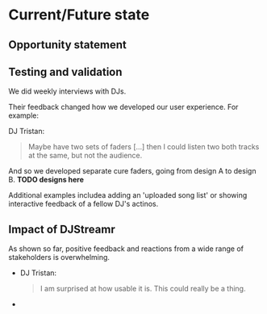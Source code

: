 # Current/Future state

## Opportunity statement

## Testing and validation

We did weekly interviews with DJs.

Their feedback changed how we developed our user experience. For example:

DJ Tristan:
> Maybe have two sets of faders [...] then I could listen two both tracks at the same, but not the audience.

And so we developed separate cure faders, going from design A to design B. **TODO designs here**

Additional examples includea adding an 'uploaded song list' or showing interactive feedback of a fellow DJ's actinos.

## Impact of DJStreamr
As shown so far, positive feedback and reactions from a wide range of stakeholders is overwhelming.

- DJ Tristan:
  > I am surprised at how usable it is. This could really be a thing.

- 